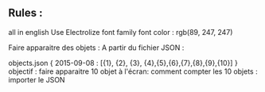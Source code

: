 ## Rules :

all in english
Use Electrolize font family
font color : rgb(89, 247, 247)

Faire apparaitre des objets :
A partir du fichier JSON :

objects.json
{
2015-09-08 : [{1}, {2}, {3}, {4},{5},{6},{7},{8},{9},{10}]
}
objectif : faire apparaitre 10 objet à l'écran:
comment compter les 10 objets :
importer le JSON
